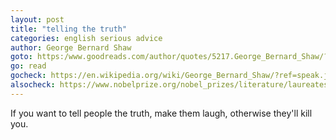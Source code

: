 ```yaml
---
layout: post
title: "telling the truth"
categories: english serious advice
author: George Bernard Shaw
goto: https:/www.goodreads.com/author/quotes/5217.George_Bernard_Shaw/?ref=speak.junglestar.org
go: read
gocheck: https://en.wikipedia.org/wiki/George_Bernard_Shaw/?ref=speak.junglestar.org
alsocheck: https://www.nobelprize.org/nobel_prizes/literature/laureates/1925/shaw-bio.html?ref=speak.junglestar.org
---
```


If you want to tell people the truth, make them laugh, otherwise they'll kill you.
